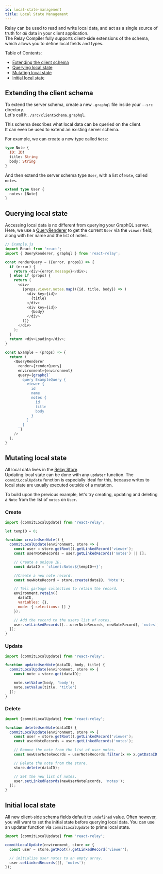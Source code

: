 ```yaml
---
id: local-state-management
title: Local State Management
---
```


Relay can be used to read and write local data, and act as a single source of truth for *all* data in your client application.  
The Relay Compiler fully supports client-side extensions of the schema, which allows you to define local fields and types.  

Table of Contents:

- [Extending the client schema](#extending-the-client-schema)
- [Querying local state](#querying-local-state)
- [Mutating local state](#mutating-local-state)
- [Initial local state](#initial-local-state)

## Extending the client schema

To extend the server schema, create a new `.graphql` file inside your `--src` directory.  
Let's call it `./src/clientSchema.graphql`.

This schema describes what local data can be queried on the client.  
It can even be used to extend an existing server schema.

For example, we can create a new type called `Note`:

```graphql
type Note {
  ID: ID!
  title: String
  body: String
}
```

And then extend the server schema type `User`, with a list of `Note`, called `notes`.

```graphql
extend type User {
  notes: [Note]
}
```

## Querying local state

Accessing local data is no different from querying your GraphQL server.  
Here, we use a [QueryRenderer](./query-renderer) to get the current `User` via the `viewer` field, along with her name and the list of notes.

```javascript
// Example.js
import React from 'react';
import { QueryRenderer, graphql } from 'react-relay';

const renderQuery = ({error, props}) => {
  if (error) {
    return <div>{error.message}</div>;
  } else if (props) {
    return (
      <div>
        {props.viewer.notes.map(({id, title, body}) => (
          <div key={id}>
            {title}
          </div>
          <div key={id}>
            {body}
          </div>
        ))}
      </div>
    );
  }
  return <div>Loading</div>;
}
  
const Example = (props) => {
  return (
    <QueryRenderer
      render={renderQuery}
      environment={environment}
      query={graphql`
        query ExampleQuery {
          viewer {
            id
            name
            notes {
              id
              title
              body
            }
          }
        }
      `}
    />
  );
}
```

## Mutating local state

All local data lives in the [Relay Store](./relay-store).  
Updating local state can be done with any `updater` function.
The `commitLocalUpdate` function is especially ideal for this, because writes to local state are usually executed outside of a mutation.

To build upon the previous example, let's try creating, updating and deleting a `Note` from the list of `notes` on `User`.

### Create

```javascript
import {commitLocalUpdate} from 'react-relay';

let tempID = 0;

function createUserNote() {
  commitLocalUpdate(environment, store => {
    const user = store.getRoot().getLinkedRecord('viewer');
    const userNoteRecords = user.getLinkedRecords('notes') || [];

    // Create a unique ID.
    const dataID = `client:Note:${tempID++}`;

    //Create a new note record.
    const newNoteRecord = store.create(dataID, 'Note');

    // Tell garbage collection to retain the record.
    environment.retain({
      dataID,
      variables: {},
      node: { selections: [] }
    });

    // Add the record to the users list of notes.
    user.setLinkedRecords([...userNoteRecords, newNoteRecord], 'notes');
  });
}
```

### Update

```javascript
import {commitLocalUpdate} from 'react-relay';

function updateUserNote(dataID, body, title) {
  commitLocalUpdate(environment, store => {
    const note = store.get(dataID);

    note.setValue(body, 'body');
    note.setValue(title, 'title')
  });
}
```

### Delete

```javascript
import {commitLocalUpdate} from 'react-relay';

function deleteUserNote(dataID) {
  commitLocalUpdate(environment, store => {
    const user = store.getRoot().getLinkedRecord('viewer');
    const userNoteRecords = user.getLinkedRecords('notes');

    // Remove the note from the list of user notes.
    const newUserNoteRecords = userNoteRecords.filter(x => x.getDataID() !== dataID);

    // Delete the note from the store.
    store.delete(dataID);

    // Set the new list of notes.
    user.setLinkedRecords(newUserNoteRecords, 'notes');
  });
}
```

## Initial local state

All new client-side schema fields default to `undefined` value. Often however, you will want to set the initial state before querying local data.
You can use an updater function via `commitLocalUpdate` to prime local state.

```javascript
import {commitLocalUpdate} from 'react-relay';

commitLocalUpdate(environment, store => {
  const user = store.getRoot().getLinkedRecord('viewer');

  // initialize user notes to an empty array.
  user.setLinkedRecords([], 'notes');
});
```
